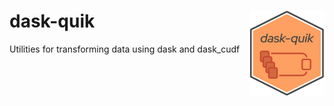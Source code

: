 # dask-quik  <img src="dask-quik.png" align="right" width="120" />
Utilities for transforming data using dask and dask_cudf
